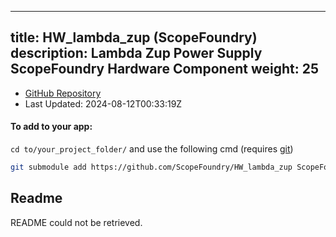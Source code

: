 
---
title: HW_lambda_zup (ScopeFoundry)
description: Lambda Zup Power Supply ScopeFoundry Hardware Component
weight: 25
---
- [GitHub Repository](https://github.com/ScopeFoundry/HW_lambda_zup)
- Last Updated: 2024-08-12T00:33:19Z


#### To add to your app:

`cd to/your_project_folder/` and use the following cmd (requires [git](/docs/100_development-environment/20_git/))

```bash
git submodule add https://github.com/ScopeFoundry/HW_lambda_zup ScopeFoundryHW/lambda_zup
```


## Readme
README could not be retrieved.
